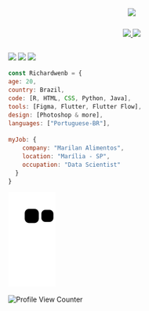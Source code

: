 <h1 align="center">
  <a href="#">
    <img src="https://readme-typing-svg.herokuapp.com/?lines=Hey,+There!+👋;I'm+Richard+Wendel;And+I+love+😲+Technology+😎&center=true&size=25&color=F718D2">
  </a>
</h1>

<div align="center">
  <a href="https://github.com/Richardwenb">
  <img height="180em" src="https://github-readme-stats.vercel.app/api?username=Richardwenb&show_icons=true&theme=dracula&include_all_commits=true&count_private=true"/>
  <img height="180em" src="https://github-readme-stats.vercel.app/api/top-langs/?username=Richardwenb&layout=compact&langs_count=7&theme=dracula"/>
</div>
  
  ##
 
<div> 
  <a href="https://instagram.com/Richardwenb" target="_blank"><img src="https://img.shields.io/badge/-Instagram-%23E4405F?style=for-the-badge&logo=instagram&logoColor=white" target="_blank"></a>
  <a href="https://www.linkedin.com/in/richardwendel" target="_blank"><img src="https://img.shields.io/badge/-LinkedIn-%230077B5?style=for-the-badge&logo=linkedin&logoColor=white" target="_blank"></a>
  <a href="https://richardwenb.github.io/" alt="GitHub.io" target="_blank">
    <img src="https://img.shields.io/badge/-Porfólio.io-85cdfa?style=for-the-badge&logo=github&logoColor=232d48"/>
  </a>  
 
</div>

  ```javascript
const Richardwenb = {
  age: 20,
  country: Brazil,
  code: [R, HTML, CSS, Python, Java],
  tools: [Figma, Flutter, Flutter Flow],
  design: [Photoshop & more],
  languages: ["Portuguese-BR"],
  
  myJob: {
      company: "Marilan Alimentos",
      location: "Marília - SP",
      occupation: "Data Scientist"
    }
}
```
  ![snake.gif](https://github.com/Richardwenb/Richardwenb/blob/output/github-contribution-grid-snake.svg)
  
   ![Profile View Counter](https://komarev.com/ghpvc/?username=Your_GitHub_Username)
